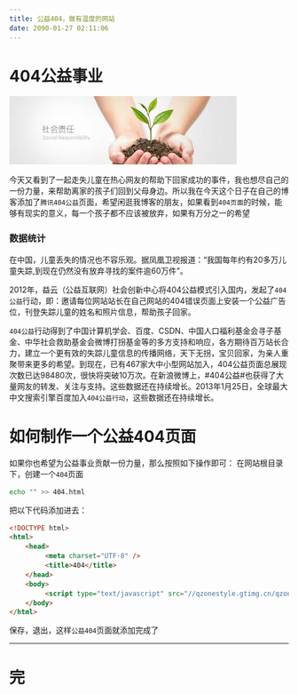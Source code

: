 ```yaml
---
title: 公益404，做有温度的网站
date: 2090-01-27 02:11:06
---
```


# 404公益事业
![](/markdown/pictures/16.png)

今天又看到了一起走失儿童在热心网友的帮助下回家成功的事件，我也想尽自己的一份力量，来帮助离家的孩子们回到父母身边。所以我在今天这个日子在自己的博客添加了``腾讯404公益``页面，希望闲逛我博客的朋友，如果看到``404页面``的时候，能够有现实的意义，每一个孩子都不应该被放弃，如果有万分之一的希望  
  
### 数据统计
在中国，儿童丢失的情况也不容乐观。据凤凰卫视报道：“我国每年约有20多万儿童失踪,到现在仍然没有放弃寻找的案件逾60万件”。  
  
2012年，益云（公益互联网）社会创新中心将404公益模式引入国内，发起了``404公益``行动，即：邀请每位网站站长在自己网站的404错误页面上安装一个公益广告位，刊登失踪儿童的姓名和照片信息，帮助孩子回家。  
  
``404公益``行动得到了中国计算机学会、百度、CSDN、中国人口福利基金会寻子基金、中华社会救助基金会微博打拐基金等的多方支持和响应，各方期待百万站长合力，建立一个更有效的失踪儿童信息的传播网络，天下无拐，宝贝回家，为亲人重聚带来更多的希望。到现在，已有467家大中小型网站加入，404公益页面总展现次数已达98480次，很快将突破10万次。在新浪微博上，#404公益#也获得了大量网友的转发、关注与支持。这些数据还在持续增长。2013年1月25日，全球最大中文搜索引擎百度加入``404公益行动``，这些数据还在持续增长。

# 如何制作一个公益404页面
如果你也希望为公益事业贡献一份力量，那么按照如下操作即可：
在网站根目录下，创建一个``404``页面
```sh
echo "" >> 404.html
```
把以下代码添加进去：
```html
<!DOCTYPE html>
<html>
    <head>
         <meta charset="UTF-8" />
         <title>404</title>                                                                                                                                        
    </head>
    <body>
         <script type="text/javascript" src="//qzonestyle.gtimg.cn/qzone/hybrid/app/404/search_children.js" homePageName="返回首页" homePageUrl="这里填入你的网站的首页地址"></script>
    </body>
</html>
```
保存，退出，这样``公益404``页面就添加完成了

---
# 完